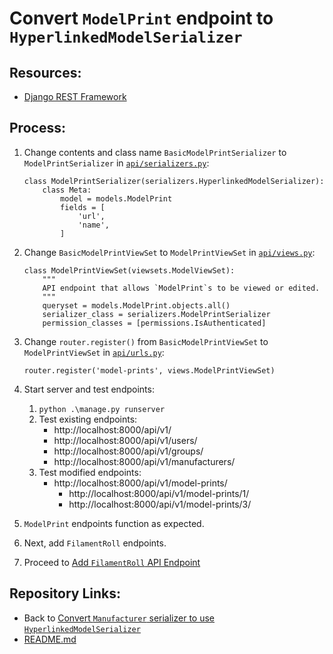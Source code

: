 # Convert `ModelPrint` endpoint to `HyperlinkedModelSerializer`

## Resources:
* [Django REST Framework](https://www.django-rest-framework.org/)

## Process:

1. Change contents and class name `BasicModelPrintSerializer` to `ModelPrintSerializer` in [`api/serializers.py`](../api/serializers.py):
    ```
    class ModelPrintSerializer(serializers.HyperlinkedModelSerializer):
        class Meta:
            model = models.ModelPrint
            fields = [
                'url',
                'name',
            ]
    ```

1. Change `BasicModelPrintViewSet` to `ModelPrintViewSet` in [`api/views.py`](../api/views.py):
    ```
    class ModelPrintViewSet(viewsets.ModelViewSet):
        """
        API endpoint that allows `ModelPrint`s to be viewed or edited.
        """
        queryset = models.ModelPrint.objects.all()
        serializer_class = serializers.ModelPrintSerializer
        permission_classes = [permissions.IsAuthenticated]
    ```

1. Change `router.register()` from `BasicModelPrintViewSet` to `ModelPrintViewSet` in [`api/urls.py`](../api/urls.py):
    ```
    router.register('model-prints', views.ModelPrintViewSet)
    ```

1. Start server and test endpoints:
    1. `python .\manage.py runserver`
    1. Test existing endpoints:
        * http://localhost:8000/api/v1/
        * http://localhost:8000/api/v1/users/
        * http://localhost:8000/api/v1/groups/
        * http://localhost:8000/api/v1/manufacturers/
    1. Test modified endpoints:
        * http://localhost:8000/api/v1/model-prints/
            * http://localhost:8000/api/v1/model-prints/1/
            * http://localhost:8000/api/v1/model-prints/3/

1. `ModelPrint` endpoints function as expected.

1. Next, add `FilamentRoll` endpoints.

1. Proceed to [Add `FilamentRoll` API Endpoint](./23_add_filament_roll_endpoint.md)

## Repository Links:
* Back to [Convert `Manufacturer` serializer to use `HyperlinkedModelSerializer`](./21_convert_manufacturer_serializer_to_hyperlinked.md)
* [README.md](../README.md)